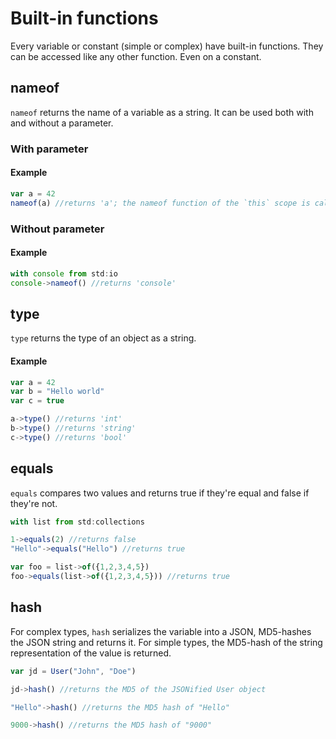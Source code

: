 # Built-in functions

Every variable or constant \(simple or complex\) have built-in functions. They can be accessed like any other function. Even on a constant.

## nameof

`nameof` returns the name of a variable as a string. It can be used both with and without a parameter.

### With parameter

#### Example

```javascript
var a = 42
nameof(a) //returns 'a'; the nameof function of the `this` scope is called
```

### Without parameter

#### Example

```javascript
with console from std:io
console->nameof() //returns 'console'
```

## type

`type` returns the type of an object as a string.

#### Example

```javascript
var a = 42
var b = "Hello world"
var c = true

a->type() //returns 'int'
b->type() //returns 'string'
c->type() //returns 'bool'
```

## equals

`equals` compares two values and returns true if they're equal and false if they're not.

```javascript
with list from std:collections

1->equals(2) //returns false
"Hello"->equals("Hello") //returns true

var foo = list->of({1,2,3,4,5})
foo->equals(list->of({1,2,3,4,5})) //returns true
```

## hash

For complex types, `hash` serializes the variable into a JSON, MD5-hashes the JSON string and returns it. For simple types, the MD5-hash of the string representation of the value is returned.

```javascript
var jd = User("John", "Doe")

jd->hash() //returns the MD5 of the JSONified User object

"Hello"->hash() //returns the MD5 hash of "Hello"

9000->hash() //returns the MD5 hash of "9000"
```


